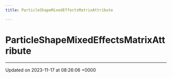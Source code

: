 ```yaml
---
title: ParticleShapeMixedEffectsMatrixAttribute

---
```


# ParticleShapeMixedEffectsMatrixAttribute





-------------------------------

Updated on 2023-11-17 at 08:26:06 +0000